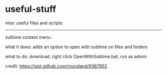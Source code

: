 # useful-stuff

misc useful files and scripts

<hr>

sulbime context menu:

what it does: adds an option to open with sublime on files and folders

what to do: download, right click OpenWithSublime.bat, run as admin

credit: https://gist.github.com/roundand/9367852

